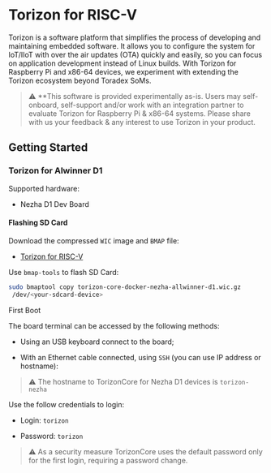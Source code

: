 # Torizon for RISC-V

Torizon is a software platform that simplifies the process of developing and maintaining embedded software. It allows you to configure the system for IoT/IIoT with over the air updates (OTA) quickly and easily, so you can focus on application development instead of Linux builds. With Torizon for Raspberry Pi and x86-64 devices, we experiment with extending the Torizon ecosystem beyond Toradex SoMs.

> ⚠️ **This software is provided experimentally as-is. Users may self-onboard, self-support and/or work with an integration partner to evaluate Torizon for Raspberry Pi & x86-64 systems. Please share with us your feedback & any interest to use Torizon in your product.

## Getting Started

### Torizon for Alwinner D1

Supported hardware:

- Nezha D1 Dev Board

#### Flashing SD Card

Download the compressed `WIC` image and `BMAP` file:

- [Torizon for RISC-V](https://github.com/microhobby/meta-toradex-torizon/releases/tag/labs-6)

Use `bmap-tools` to flash SD Card:

```bash
sudo bmaptool copy torizon-core-docker-nezha-allwinner-d1.wic.gz
 /dev/<your-sdcard-device>
```

First Boot

The board terminal can be accessed by the following methods:

- Using an USB keyboard connect to the board;

- With an Ethernet cable connected, using `SSH` (you can use IP address or hostname):
  
  

> ⚠️ The hostname to TorizonCore for Nezha D1 devices is `torizon-nezha`



Use the follow credentials to login:

- Login: `torizon`

- Password: `torizon`

> ⚠️ As a security measure TorizonCore uses the default password only for the first login, requiring a password change.



